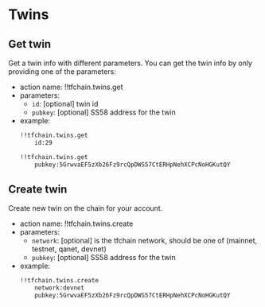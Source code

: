 # Twins

## Get twin
Get a twin info with different parameters. You can get the twin info by only providing one of the parameters:
- action name: !!tfchain.twins.get
- parameters: 
    - `id`: [optional] twin id
    - `pubkey`: [optional] SS58 address for the twin
- example:
    ```md
    !!tfchain.twins.get
        id:29
    ```
    ```md
    !!tfchain.twins.get
        pubkey:5GrwvaEF5zXb26Fz9rcQpDWS57CtERHpNehXCPcNoHGKutQY
    ```

## Create twin
Create new twin on the chain for your account.
- action name: !!tfchain.twins.create
- parameters:
    - `network`: [optional] is the tfchain network, should be one of (mainnet, testnet, qanet, devnet)
    - `pubkey`: [optional] SS58 address for the twin
- example:
    ```md
    !!tfchain.twins.create
        network:devnet
        pubkey:5GrwvaEF5zXb26Fz9rcQpDWS57CtERHpNehXCPcNoHGKutQY
    ```